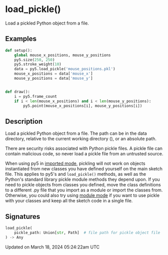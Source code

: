 # load_pickle()

Load a pickled Python object from a file.

## Examples

<div class="example-table">

<div class="example-row"><div class="example-cell-image">

</div><div class="example-cell-code">

```python
def setup():
    global mouse_x_positions, mouse_y_positions
    py5.size(250, 250)
    py5.stroke_weight(10)
    data = py5.load_pickle('mouse_positions.pkl')
    mouse_x_positions = data['mouse_x']
    mouse_y_positions = data['mouse_y']


def draw():
    i = py5.frame_count
    if i < len(mouse_x_positions) and i < len(mouse_y_positions):
        py5.point(mouse_x_positions[i], mouse_y_positions[i])
```

</div></div>

</div>

## Description

Load a pickled Python object from a file. The path can be in the data directory, relative to the current working directory ([](sketch_sketch_path)), or an absolute path.

There are security risks associated with Python pickle files. A pickle file can contain malicious code, so never load a pickle file from an untrusted source.

When using py5 in [imported mode](content-py5-modes-imported-mode), pickling will not work on objects instantiated from new classes you have defined yourself on the main sketch file. This applies to py5's [](sketch_save_pickle) and `load_pickle()` methods, as well as the Python's standard library pickle module methods they depend upon. If you need to pickle objects from classes you defined, move the class definitions to a different .py file that you import as a module or import the classes from. Otherwise, you could also try using [module mode](content-py5-modes-module-mode) if you want to use pickle with your classes and keep all the sketch code in a single file.

## Signatures

```python
load_pickle(
    pickle_path: Union[str, Path]  # file path for pickle object file
) -> Any
```

Updated on March 18, 2024 05:24:22am UTC
